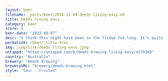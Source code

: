 ```yaml
---
layout: beer
filename: _posts/beer/2016-11-09-deeds-living-easy.md
title: Deeds living easy
category: beer
score: 6
beer-date: "2022-08-07"
desc: "I think this might have been in the fridge too long. It’s quite yeasty and sour. Reminds me a bit of Cantillon with that slight mustiness. Not getting any peach or lime"
permalink: /beer/:title.html
img: /img/list/deeds-living-easy.jpeg
untappd: "https://untappd.com/b/deeds-brewing-living-easy/4239349"
country: "Australia"
brewery: "Deeds Brewing"
breweryURL: "brewery/deeds-brewing.html"
style: "Sour - Fruited"
---
```

